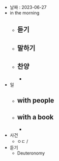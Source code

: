 - 날짜 : 2023-06-27
- in the morning
	- 듣기
		- 
	- 말하기
		-  
	- 찬양
		- 
		- 
- 일
	- with people
		- 
	- with a book
		- 
		- 
- 사건
	- ㅇㄷ / 
- 듣기
	- Deuteronomy 
